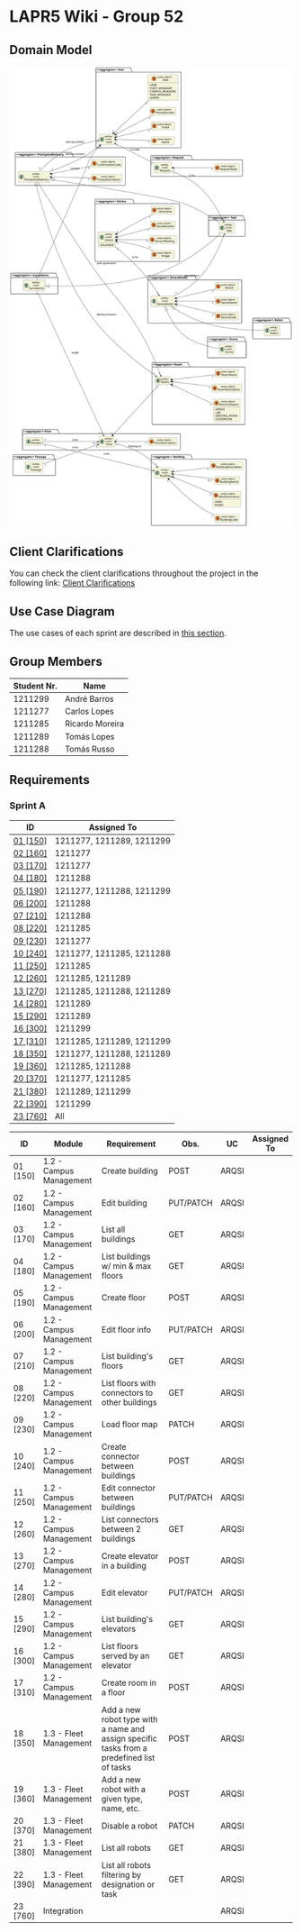 # LAPR5 Wiki - Group 52

## Domain Model

![Domain Model](./dm/dm.svg)

## Client Clarifications

You can check the client clarifications throughout the project in the following link: [Client Clarifications](./client_clarifications/readme.md)

## Use Case Diagram

The use cases of each sprint are described in [this section](./ucd/readme.md).

## Group Members

| Student Nr. | Name            |
| ----------- | --------------- |
| 1211299     | André Barros    | 5 |
| 1211277     | Carlos Lopes    | 1 |
| 1211285     | Ricardo Moreira | 3 |
| 1211289     | Tomás Lopes     | 4 |
| 1211288     | Tomás Russo     | 2 |

## Requirements

### Sprint A

| ID                                      | Assigned To               |
| --------------------------------------- | ------------------------- |
| [01 [150]](sprint-a/us01-150/readme.md) | 1211277, 1211289, 1211299 |
| [02 [160]](sprint-a/us02-160/readme.md) | 1211277                   |
| [03 [170]](sprint-a/us03-170/readme.md) | 1211277                   |
| [04 [180]](sprint-a/us04-180/readme.md) | 1211288                   |
| [05 [190]](sprint-a/us05-190/readme.md) | 1211277, 1211288, 1211299 |
| [06 [200]](sprint-a/us06-200/readme.md) | 1211288                   |
| [07 [210]](sprint-a/us07-210/readme.md) | 1211288                   |
| [08 [220]](sprint-a/us08-220/readme.md) | 1211285                   |
| [09 [230]](sprint-a/us09-230/readme.md) | 1211277                   |
| [10 [240]](sprint-a/us10-240/readme.md) | 1211277, 1211285, 1211288 |
| [11 [250]](sprint-a/us11-250/readme.md) | 1211285                   |
| [12 [260]](sprint-a/us12-260/readme.md) | 1211285, 1211289          |
| [13 [270]](sprint-a/us13-270/readme.md) | 1211285, 1211288, 1211289 |
| [14 [280]](sprint-a/us14-280/readme.md) | 1211289                   |
| [15 [290]](sprint-a/us15-290/readme.md) | 1211289                   |
| [16 [300]](sprint-a/us16-300/readme.md) | 1211299                   |
| [17 [310]](sprint-a/us17-310/readme.md) | 1211285, 1211289, 1211299 |
| [18 [350]](sprint-a/us18-350/readme.md) | 1211277, 1211288, 1211289 |
| [19 [360]](sprint-a/us19-360/readme.md) | 1211285, 1211288          |
| [20 [370]](sprint-a/us20-370/readme.md) | 1211277, 1211285          |
| [21 [380]](sprint-a/us21-380/readme.md) | 1211289, 1211299          |
| [22 [390]](sprint-a/us22-390/readme.md) | 1211299                   |
| [23 [760]](sprint-a/us23-760/readme.md) | All                       |

| ID       | Module                  | Requirement                                                                                | Obs.      | UC    | Assigned To |
| -------- | ----------------------- | ------------------------------------------------------------------------------------------ | --------- | ----- | ----------- |
| 01 [150] | 1.2 - Campus Management | Create building                                                                            | POST      | ARQSI |
| 02 [160] | 1.2 - Campus Management | Edit building                                                                              | PUT/PATCH | ARQSI |
| 03 [170] | 1.2 - Campus Management | List all buildings                                                                         | GET       | ARQSI |
| 04 [180] | 1.2 - Campus Management | List buildings w/ min & max floors                                                         | GET       | ARQSI |
| 05 [190] | 1.2 - Campus Management | Create floor                                                                               | POST      | ARQSI |
| 06 [200] | 1.2 - Campus Management | Edit floor info                                                                            | PUT/PATCH | ARQSI |
| 07 [210] | 1.2 - Campus Management | List building's floors                                                                     | GET       | ARQSI |
| 08 [220] | 1.2 - Campus Management | List floors with connectors to other buildings                                             | GET       | ARQSI |
| 09 [230] | 1.2 - Campus Management | Load floor map                                                                             | PATCH     | ARQSI |
| 10 [240] | 1.2 - Campus Management | Create connector between buildings                                                         | POST      | ARQSI |
| 11 [250] | 1.2 - Campus Management | Edit connector between buildings                                                           | PUT/PATCH | ARQSI |
| 12 [260] | 1.2 - Campus Management | List connectors between 2 buildings                                                        | GET       | ARQSI |
| 13 [270] | 1.2 - Campus Management | Create elevator in a building                                                              | POST      | ARQSI |
| 14 [280] | 1.2 - Campus Management | Edit elevator                                                                              | PUT/PATCH | ARQSI |
| 15 [290] | 1.2 - Campus Management | List building's elevators                                                                  | GET       | ARQSI |
| 16 [300] | 1.2 - Campus Management | List floors served by an elevator                                                          | GET       | ARQSI |
| 17 [310] | 1.2 - Campus Management | Create room in a floor                                                                     | POST      | ARQSI |
| 18 [350] | 1.3 - Fleet Management  | Add a new robot type with a name and assign specific tasks from a predefined list of tasks | POST      | ARQSI |
| 19 [360] | 1.3 - Fleet Management  | Add a new robot with a given type, name, etc.                                              | POST      | ARQSI |
| 20 [370] | 1.3 - Fleet Management  | Disable a robot                                                                            | PATCH     | ARQSI |
| 21 [380] | 1.3 - Fleet Management  | List all robots                                                                            | GET       | ARQSI |
| 22 [390] | 1.3 - Fleet Management  | List all robots filtering by designation or task                                           | GET       | ARQSI |
| 23 [760] | Integration             |                                                                                            |           | ARQSI |
